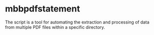 # mbbpdfstatement
The script is a tool for automating the extraction and processing of data from multiple PDF files within a specific directory.
